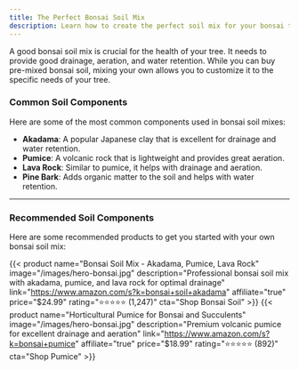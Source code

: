 ```yaml
---
title: The Perfect Bonsai Soil Mix
description: Learn how to create the perfect soil mix for your bonsai tree to ensure it thrives.
---
```


A good bonsai soil mix is crucial for the health of your tree. It needs to provide good drainage, aeration, and water retention. While you can buy pre-mixed bonsai soil, mixing your own allows you to customize it to the specific needs of your tree.

### Common Soil Components

Here are some of the most common components used in bonsai soil mixes:

*   **Akadama**: A popular Japanese clay that is excellent for drainage and water retention.
*   **Pumice**: A volcanic rock that is lightweight and provides great aeration.
*   **Lava Rock**: Similar to pumice, it helps with drainage and aeration.
*   **Pine Bark**: Adds organic matter to the soil and helps with water retention.

---

### Recommended Soil Components

Here are some recommended products to get you started with your own bonsai soil mix:

{{< product name="Bonsai Soil Mix - Akadama, Pumice, Lava Rock" image="/images/hero-bonsai.jpg" description="Professional bonsai soil mix with akadama, pumice, and lava rock for optimal drainage" link="https://www.amazon.com/s?k=bonsai+soil+akadama" affiliate="true" price="$24.99" rating="⭐⭐⭐⭐⭐ (1,247)" cta="Shop Bonsai Soil" >}}
{{< product name="Horticultural Pumice for Bonsai and Succulents" image="/images/hero-bonsai.jpg" description="Premium volcanic pumice for excellent drainage and aeration" link="https://www.amazon.com/s?k=bonsai+pumice" affiliate="true" price="$18.99" rating="⭐⭐⭐⭐⭐ (892)" cta="Shop Pumice" >}}
